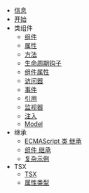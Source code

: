 - [信息](/zh-cn/readme.md)
- [开始](/zh-cn/quick-start/quick-start.md)
- 类组件
    - [组件](/zh-cn/class-component/component/component.md)
    - [属性](/zh-cn/class-component/property/property.md)
    - [方法](/zh-cn/class-component/method/method.md)
    - [生命周期钩子](/zh-cn/class-component/lifecycle-hook/lifecycle-hook.md)
    - [组件属性](/zh-cn/class-component/component-property/component-property.md)
    - [访问器](/zh-cn/class-component/getter/getter.md)
    - [事件](/zh-cn/class-component/event/event.md)
    - [引用](/zh-cn/class-component/reference/reference.md)
    - [监视器](/zh-cn/class-component/watcher/watcher.md)
    - [注入](/zh-cn/class-component/injection/injection.md)
    - [Model](/zh-cn/class-component/model/model.md)
- 继承
    - [ECMAScript 类 继承](/zh-cn/inheritance/es-class/es-class.md)
    - [组件 继承](/zh-cn/inheritance/component/component.md)
    - [复杂示例](/zh-cn/inheritance/complex-example/complex-example.md)
- TSX
    - [TSX](/zh-cn/tsx/tsx-render/tsx-render.md)
    - [属性类型](/zh-cn/tsx/attribute-types/attribute-types.md)